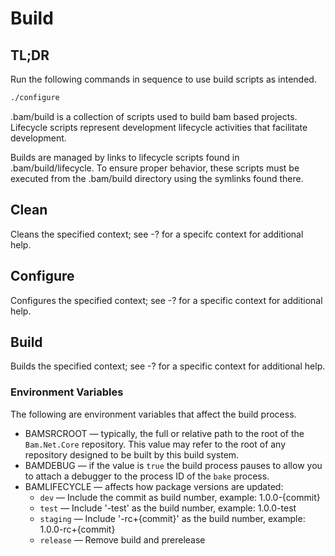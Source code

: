 # Build

## TL;DR
Run the following commands in sequence to use build scripts as intended.

```bash
./configure
```

.bam/build is a collection of scripts used to build bam based projects. Lifecycle scripts represent development lifecycle activities that facilitate development.  

Builds are managed by links to lifecycle scripts found in .bam/build/lifecycle. To ensure proper behavior, these scripts must be executed from the .bam/build directory using the symlinks found there.

## Clean
Cleans the specified context; see -? for a specifc context for additional help.

## Configure
Configures the specified context; see -? for a specific context for additional help.

## Build
Builds the specified context; see -? for a specific context for additional help.

### Environment Variables
The following are environment variables that affect the build process.

- BAMSRCROOT &mdash; typically, the full or relative path to the root of the `Bam.Net.Core` repository.  This value may refer to the root of any repository designed to be built by this build system.
- BAMDEBUG &mdash; if the value is `true` the build process pauses to allow you to attach a debugger to the process ID of the `bake` process.
- BAMLIFECYCLE &mdash; affects how package versions are updated:
    - `dev` &mdash; Include the commit as build number, example: 1.0.0-{commit}
    - `test` &mdash; Include '-test' as the build number, example: 1.0.0-test
    - `staging` &mdash; Include '-rc+{commit}' as the build number, example: 1.0.0-rc+{commit}
    - `release` &mdash; Remove build and prerelease


